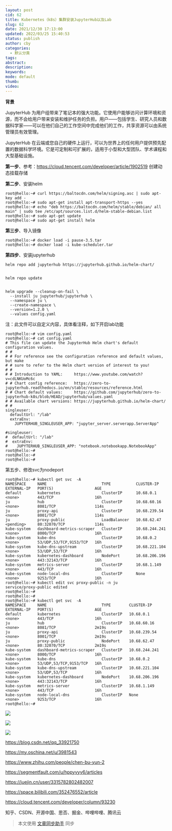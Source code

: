 ```yaml
---
layout: post
cid: 62
title: Kubernetes（k8s）集群安装JupyterHub以及Lab
slug: 62
date: 2021/12/30 17:13:00
updated: 2022/03/25 15:40:53
status: publish
author: cby
categories: 
  - 默认分类
tags: 
abstract: 
description: 
keywords: 
mode: default
thumb: 
video: 
---
```



**背景**

  

JupyterHub 为用户组带来了笔记本的强大功能。它使用户能够访问计算环境和资源，而不会给用户带来安装和维护任务的负担。用户——包括学生、研究人员和数据科学家——可以在他们自己的工作空间中完成他们的工作，共享资源可以由系统管理员有效管理。

  

JupyterHub 在云端或您自己的硬件上运行，可以为世界上的任何用户提供预先配置的数据科学环境。它是可定制和可扩展的，适用于小型和大型团队、学术课程和大型基础设施。

  

**第一步**、参考：https://cloud.tencent.com/developer/article/1902519 创建动态挂载存储

  

**第二步**、安装helm

  

```shell
root@hello:~# curl https://baltocdn.com/helm/signing.asc | sudo apt-key add -
root@hello:~# sudo apt-get install apt-transport-https --yes
root@hello:~# echo "deb https://baltocdn.com/helm/stable/debian/ all main" | sudo tee /etc/apt/sources.list.d/helm-stable-debian.list
root@hello:~# sudo apt-get update
root@hello:~# sudo apt-get install helm
```

  

**第三步**、导入镜像

  

```shell
root@hello:~# docker load -i pause-3.5.tar
root@hello:~# docker load -i kube-scheduler.tar
```

  
  

**第四步**、安装jupyterhub

  

```shell
helm repo add jupyterhub https://jupyterhub.github.io/helm-chart/


helm repo update


helm upgrade --cleanup-on-fail \
  --install ju jupyterhub/jupyterhub \
  --namespace ju \
  --create-namespace \
  --version=1.2.0 \
  --values config.yaml
```

  
注：此文件可以自定义内容，具体看注释，如下开启lab功能

```shell
root@hello:~# vim config.yaml
root@hello:~# cat config.yaml 
# This file can update the JupyterHub Helm chart's default configuration values.
# #
# # For reference see the configuration reference and default values, but make
# # sure to refer to the Helm chart version of interest to you!
# #
# # Introduction to YAML:     https://www.youtube.com/watch?v=cdLNKUoMc6c
# # Chart config reference:   https://zero-to-jupyterhub.readthedocs.io/en/stable/resources/reference.html
# # Chart default values:     https://github.com/jupyterhub/zero-to-jupyterhub-k8s/blob/HEAD/jupyterhub/values.yaml
# # Available chart versions: https://jupyterhub.github.io/helm-chart/
# #
singleuser:
  defaultUrl: "/lab"
  extraEnv:
    JUPYTERHUB_SINGLEUSER_APP: "jupyter_server.serverapp.ServerApp"

#singleuser:
#  defaultUrl: "/lab"
#  extraEnv:
#    JUPYTERHUB_SINGLEUSER_APP: "notebook.notebookapp.NotebookApp"
root@hello:~# 
root@hello:~# 
root@hello:~#

```

  

第五步、修改svc为nodeport

  

```shell
root@hello:~# kubectl get svc  -A
NAMESPACE     NAME                        TYPE           CLUSTER-IP      EXTERNAL-IP   PORT(S)                  AGE
default       kubernetes                  ClusterIP      10.68.0.1       <none>        443/TCP                  16h
ju            hub                         ClusterIP      10.68.60.16     <none>        8081/TCP                 114s
ju            proxy-api                   ClusterIP      10.68.239.54    <none>        8001/TCP                 114s
ju            proxy-public                LoadBalancer   10.68.62.47     <pending>     80:32070/TCP             114s
kube-system   dashboard-metrics-scraper   ClusterIP      10.68.244.241   <none>        8000/TCP                 16h
kube-system   kube-dns                    ClusterIP      10.68.0.2       <none>        53/UDP,53/TCP,9153/TCP   16h
kube-system   kube-dns-upstream           ClusterIP      10.68.221.104   <none>        53/UDP,53/TCP            16h
kube-system   kubernetes-dashboard        NodePort       10.68.206.196   <none>        443:32143/TCP            16h
kube-system   metrics-server              ClusterIP      10.68.1.149     <none>        443/TCP                  16h
kube-system   node-local-dns              ClusterIP      None            <none>        9253/TCP                 16h
root@hello:~# kubectl edit svc proxy-public -n ju
service/proxy-public edited
root@hello:~# 
root@hello:~# 
root@hello:~# kubectl get svc  -A
NAMESPACE     NAME                        TYPE        CLUSTER-IP      EXTERNAL-IP   PORT(S)                  AGE
default       kubernetes                  ClusterIP   10.68.0.1       <none>        443/TCP                  16h
ju            hub                         ClusterIP   10.68.60.16     <none>        8081/TCP                 2m19s
ju            proxy-api                   ClusterIP   10.68.239.54    <none>        8001/TCP                 2m19s
ju            proxy-public                NodePort    10.68.62.47     <none>        80:32070/TCP             2m19s
kube-system   dashboard-metrics-scraper   ClusterIP   10.68.244.241   <none>        8000/TCP                 16h
kube-system   kube-dns                    ClusterIP   10.68.0.2       <none>        53/UDP,53/TCP,9153/TCP   16h
kube-system   kube-dns-upstream           ClusterIP   10.68.221.104   <none>        53/UDP,53/TCP            16h
kube-system   kubernetes-dashboard        NodePort    10.68.206.196   <none>        443:32143/TCP            16h
kube-system   metrics-server              ClusterIP   10.68.1.149     <none>        443/TCP                  16h
kube-system   node-local-dns              ClusterIP   None            <none>        9253/TCP                 16h
root@hello:~#

```

  

![](https://mmbiz.qpic.cn/mmbiz_png/KYOkQ49zfMf4BicLuGydibIKb2tftJtCBW5lzdULRlqlmrzDgOkbMIByevhzh2dRtLabALJicjqtmtm2GYzQkpwXw/640?wx_fmt=png)

![](https://mmbiz.qpic.cn/mmbiz_png/KYOkQ49zfMf4BicLuGydibIKb2tftJtCBWcphA0lCzZVZJL2X5piaXcMJpMNoh0yPba7Ric8qE1btuQK7Jlam7TNkA/640?wx_fmt=png)

![](https://mmbiz.qpic.cn/mmbiz_jpg/KYOkQ49zfMdA6AqIqjlTKC2oKfCKRNFLaTibVZXQ5hq0VLsrfDAn1pLLCNneOVrpCIF2JXy5U9HlU6H5tRgbB4g/640?wx_fmt=jpeg)  

  

https://blog.csdn.net/qq_33921750

https://my.oschina.net/u/3981543

https://www.zhihu.com/people/chen-bu-yun-2

https://segmentfault.com/u/hppyvyv6/articles

https://juejin.cn/user/3315782802482007

https://space.bilibili.com/352476552/article

https://cloud.tencent.com/developer/column/93230

知乎、CSDN、开源中国、思否、掘金、哔哩哔哩、腾讯云

  

> 本文使用 [文章同步助手](https://juejin.cn/post/6940875049587097631) 同步
